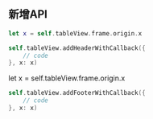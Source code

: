 ## 新增API

```swift
let x = self.tableView.frame.origin.x

self.tableView.addHeaderWithCallback({
    // code
}, x: x)
```

let x = self.tableView.frame.origin.x

```swift
self.tableView.addFooterWithCallback({
    // code
}, x: x)
```